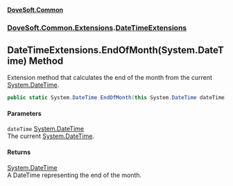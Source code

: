 #### [DoveSoft.Common](./index.md 'index')
### [DoveSoft.Common.Extensions](./DoveSoft-Common-Extensions.md 'DoveSoft.Common.Extensions').[DateTimeExtensions](./DoveSoft-Common-Extensions-DateTimeExtensions.md 'DoveSoft.Common.Extensions.DateTimeExtensions')
## DateTimeExtensions.EndOfMonth(System.DateTime) Method
Extension method that calculates the end of the month from the current [System.DateTime](https://docs.microsoft.com/en-us/dotnet/api/System.DateTime 'System.DateTime').  
```csharp
public static System.DateTime EndOfMonth(this System.DateTime dateTime);
```
#### Parameters
<a name='DoveSoft-Common-Extensions-DateTimeExtensions-EndOfMonth(System-DateTime)-dateTime'></a>
`dateTime` [System.DateTime](https://docs.microsoft.com/en-us/dotnet/api/System.DateTime 'System.DateTime')  
The current [System.DateTime](https://docs.microsoft.com/en-us/dotnet/api/System.DateTime 'System.DateTime').  
  
#### Returns
[System.DateTime](https://docs.microsoft.com/en-us/dotnet/api/System.DateTime 'System.DateTime')  
A DateTime representing the end of the month.  
